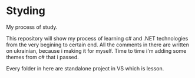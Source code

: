 # Styding
My process of study.

This repository will show my process of learning c# and .NET technologies from the very begining to certain end. 
All the comments in there are written on ukrainian, because i making it for myself. Time to time i'm adding some themes from c# that i
passed.

Every folder in here are standalone project in VS which is lesson.
